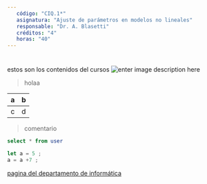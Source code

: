 ```yaml
---
   código: "CIQ.1*"
   asignatura: "Ajuste de parámetros en modelos no lineales"
   responsable: "Dr. A. Blasetti"
   créditos: "4"
   horas: "40"
---
```

# 
estos son los contenidos del cursos
![enter image description here](https://i1.wp.com/diariocronica.com.ar/wp-content/uploads/2018/11/borrador-autom%C3%A1tico-133.jpg?fit=1200,800&ssl=1)

> holaa

| a | b |
|---|---|
| c | d |

> comentario



```sql
select * from user
```

```javascript
let a = 5 ;
a = a +7 ;
```
[pagina del departamento de informática](http://www.dinfo.ing.unp.edu.ar)
<!--stackedit_data:
eyJoaXN0b3J5IjpbLTIwNDA4NTQyMTQsMTMyNjE2NzYxMywtNz
U0OTExMzg4LC04MDE0MTc0MTQsOTc5NzUwNTIxLDE3MjEyNDYy
NjcsLTQ0MzcyNDAwNCwtODAxNDE3NDE0LDIwNzQ1MDc1MTcsMj
k3NzcxNzQyLC0xNDc4OTY0MDMzLDEwMzkyNjc0ODgsLTczNzQ2
ODI4NywxNzgwNzYzMjM0LC04MDE0MTc0MTQsMTMzMzAxMTc3MS
wtNDQzNzI0MDA0LDIwNzQ1MDc1MTcsMjk3NzcxNzQyLC0xNDc4
OTY0MDMzXX0=
-->